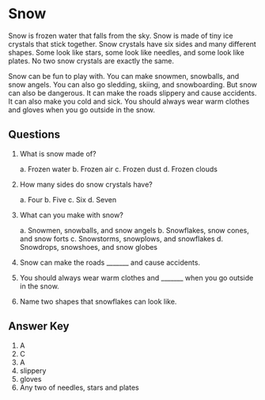 # Snow

Snow is frozen water that falls from the sky. Snow is made of tiny ice crystals that stick together. Snow crystals have six sides and many different shapes. Some look like stars, some look like needles, and some look like plates. No two snow crystals are exactly the same.

Snow can be fun to play with. You can make snowmen, snowballs, and snow angels. You can also go sledding, skiing, and snowboarding. But snow can also be dangerous. It can make the roads slippery and cause accidents. It can also make you cold and sick. You should always wear warm clothes and gloves when you go outside in the snow.

## Questions

1. What is snow made of?

   a. Frozen water
   b. Frozen air
   c. Frozen dust
   d. Frozen clouds

2. How many sides do snow crystals have?

   a. Four
   b. Five
   c. Six
   d. Seven

3. What can you make with snow?

   a. Snowmen, snowballs, and snow angels
   b. Snowflakes, snow cones, and snow forts
   c. Snowstorms, snowplows, and snowflakes
   d. Snowdrops, snowshoes, and snow globes

4. Snow can make the roads _______ and cause accidents.

5. You should always wear warm clothes and _______ when you go outside in the snow.

6. Name two shapes that snowflakes can look like.

## Answer Key

1. A
2. C
3. A
4. slippery
5. gloves
6. Any two of needles, stars and plates

